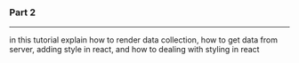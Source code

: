 ### Part 2
___
in this tutorial explain how to render data collection, how to get data from server, adding style in react, and how to dealing with styling in react
